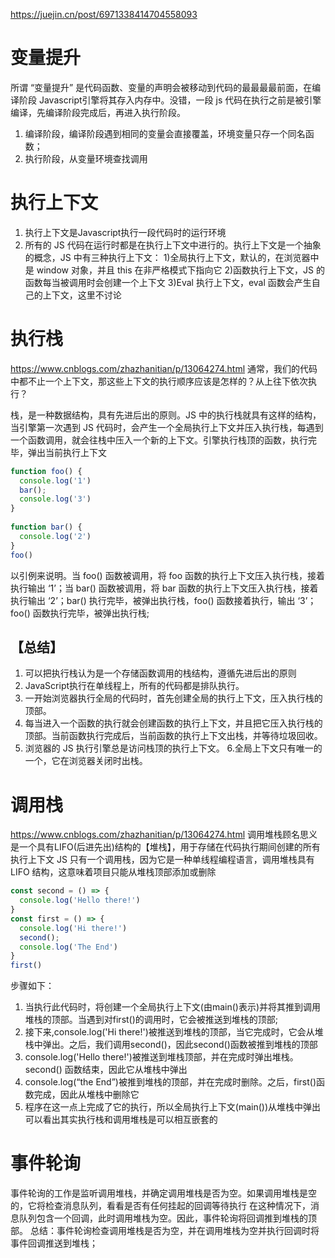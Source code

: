 <!--
 * @Author: your name
 * @Date: 2021-06-10 15:22:08
 * @LastEditTime: 2021-06-10 20:16:17
 * @LastEditors: Please set LastEditors
 * @Description: In User Settings Edit
 * @FilePath: /methodsAccumulation/JS/闭包.md
-->
https://juejin.cn/post/6971338414704558093
# 变量提升
所谓 “变量提升” 是代码函数、变量的声明会被移动到代码的最最最最前面，在编译阶段 Javascript引擎将其存入内存中。没错，一段 js 代码在执行之前是被引擎编译，先编译阶段完成后，再进入执行阶段。
1. 编译阶段，编译阶段遇到相同的变量会直接覆盖，环境变量只存一个同名函数；
2. 执行阶段，从变量环境查找调用

# 执行上下文
1. 执行上下文是Javascript执行一段代码时的运行环境
2. 所有的 JS 代码在运行时都是在执行上下文中进行的。执行上下文是一个抽象的概念，JS 中有三种执行上下文：
1)全局执行上下文，默认的，在浏览器中是 window 对象，并且 this 在非严格模式下指向它
2)函数执行上下文，JS 的函数每当被调用时会创建一个上下文
3)Eval 执行上下文，eval 函数会产生自己的上下文，这里不讨论

# 执行栈
https://www.cnblogs.com/zhazhanitian/p/13064274.html
通常，我们的代码中都不止一个上下文，那这些上下文的执行顺序应该是怎样的？从上往下依次执行？

栈，是一种数据结构，具有先进后出的原则。JS 中的执行栈就具有这样的结构，当引擎第一次遇到 JS 代码时，会产生一个全局执行上下文并压入执行栈，每遇到一个函数调用，就会往栈中压入一个新的上下文。引擎执行栈顶的函数，执行完毕，弹出当前执行上下文
```js
function foo() {
  console.log('1')
  bar();
  console.log('3')
}
 
function bar() {
  console.log('2')
}
foo()
```
以引例来说明。当 foo() 函数被调用，将 foo 函数的执行上下文压入执行栈，接着执行输出 ‘1’；当 bar() 函数被调用，将 bar 函数的执行上下文压入执行栈，接着执行输出 ‘2’；bar() 执行完毕，被弹出执行栈，foo() 函数接着执行，输出 ‘3’；foo() 函数执行完毕，被弹出执行栈;
## 【总结】
1. 可以把执行栈认为是一个存储函数调用的栈结构，遵循先进后出的原则
2. JavaScript执行在单线程上，所有的代码都是排队执行。
3. 一开始浏览器执行全局的代码时，首先创建全局的执行上下文，压入执行栈的顶部。
4. 每当进入一个函数的执行就会创建函数的执行上下文，并且把它压入执行栈的顶部。当前函数执行完成后，当前函数的执行上下文出栈，并等待垃圾回收。
5. 浏览器的 JS 执行引擎总是访问栈顶的执行上下文。
6.全局上下文只有唯一的一个，它在浏览器关闭时出栈。
# 调用栈
https://www.cnblogs.com/zhazhanitian/p/13064274.html
调用堆栈顾名思义是一个具有LIFO(后进先出)结构的【堆栈】，用于存储在代码执行期间创建的所有执行上下文
JS 只有一个调用栈，因为它是一种单线程编程语言，调用堆栈具有 LIFO 结构，这意味着项目只能从堆栈顶部添加或删除
```js
const second = () => {
  console.log('Hello there!')
}
const first = () => {
  console.log('Hi there!')
  second();
  console.log('The End')
}
first()
```
步骤如下：
1. 当执行此代码时，将创建一个全局执行上下文(由main()表示)并将其推到调用堆栈的顶部。当遇到对first()的调用时，它会被推送到堆栈的顶部;
2. 接下来,console.log('Hi there!')被推送到堆栈的顶部，当它完成时，它会从堆栈中弹出。之后，我们调用second()，因此second()函数被推到堆栈的顶部
3. console.log('Hello there!')被推送到堆栈顶部，并在完成时弹出堆栈。second() 函数结束，因此它从堆栈中弹出
4. console.log(“the End”)被推到堆栈的顶部，并在完成时删除。之后，first()函数完成，因此从堆栈中删除它
5. 程序在这一点上完成了它的执行，所以全局执行上下文(main())从堆栈中弹出
可以看出其实执行栈和调用堆栈是可以相互嵌套的

# 事件轮询
事件轮询的工作是监听调用堆栈，并确定调用堆栈是否为空。如果调用堆栈是空的，它将检查消息队列，看看是否有任何挂起的回调等待执行
在这种情况下，消息队列包含一个回调，此时调用堆栈为空。因此，事件轮询将回调推到堆栈的顶部。
总结：事件轮询检查调用堆栈是否为空，并在调用堆栈为空并执行回调时将事件回调推送到堆栈；